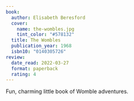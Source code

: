 ```yaml
---
book:
  author: Elisabeth Beresford
  cover:
    name: the-wombles.jpg
    tint_color: "#578132"
  title: The Wombles
  publication_year: 1968
  isbn10: "0140305726"
review:
  date_read: 2022-03-27
  format: paperback
  rating: 4
---
```


Fun, charming little book of Womble adventures.